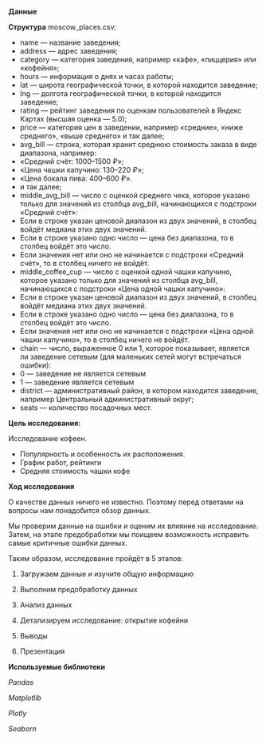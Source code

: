 **Данные**

**Структура** moscow_places.csv:

- name — название заведения;
- address — адрес заведения;
- category — категория заведения, например «кафе», «пиццерия» или «кофейня»;
- hours — информация о днях и часах работы;
- lat — широта географической точки, в которой находится заведение;
- lng — долгота географической точки, в которой находится заведение;
- rating — рейтинг заведения по оценкам пользователей в Яндекс Картах (высшая оценка — 5.0);
- price — категория цен в заведении, например «средние», «ниже среднего», «выше среднего» и так далее;
- avg_bill — строка, которая хранит среднюю стоимость заказа в виде диапазона, например:
 - «Средний счёт: 1000–1500 ₽»;
 - «Цена чашки капучино: 130–220 ₽»;
 - «Цена бокала пива: 400–600 ₽».
 - и так далее;
- middle_avg_bill — число с оценкой среднего чека, которое указано только для значений из столбца avg_bill, начинающихся с подстроки «Средний счёт»:
 - Если в строке указан ценовой диапазон из двух значений, в столбец войдёт медиана этих двух значений.
 - Если в строке указано одно число — цена без диапазона, то в столбец войдёт это число.
 - Если значения нет или оно не начинается с подстроки «Средний счёт», то в столбец ничего не войдёт.
- middle_coffee_cup — число с оценкой одной чашки капучино, которое указано только для значений из столбца avg_bill, начинающихся с подстроки «Цена одной чашки капучино»:
 - Если в строке указан ценовой диапазон из двух значений, в столбец войдёт медиана этих двух значений.
 - Если в строке указано одно число — цена без диапазона, то в столбец войдёт это число.
 - Если значения нет или оно не начинается с подстроки «Цена одной чашки капучино», то в столбец ничего не войдёт.
- chain — число, выраженное 0 или 1, которое показывает, является ли заведение сетевым (для маленьких сетей могут встречаться ошибки):
 - 0 — заведение не является сетевым
 - 1 — заведение является сетевым
- district — административный район, в котором находится заведение, например Центральный административный округ;
- seats — количество посадочных мест.

**Цель исследования:**

Исследование кофеен. 
 - Популярность и особенность их расположения.
 - График работ, рейтинги
 - Средняя стоимость чашки кофе

**Ход исследования**

О качестве данных ничего не известно. Поэтому перед ответами на вопросы нам понадобится обзор данных. 

Мы проверим данные на ошибки и оценим их влияние на исследование. Затем, на этапе предобработки мы поищеем возможность исправить самые критичные ошибки данных.
 
Таким образом, исследование пройдёт в 5 этапов:

1. Загружаем данные и изучите общую информацию

2.  Выполним предобработку данных

3. Анализ данных

4. Детализируем исследование: открытие кофейни

5. Выводы

6. Презентация
 
 **Используемые библиотеки**
 
 *Pandas*
 
 *Matplotlib*
 
 *Plotly*
 
 *Seaborn*
